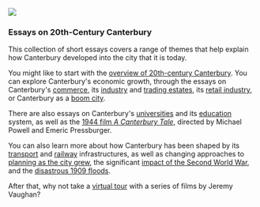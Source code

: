 <a href="https://dev.visual-essays.app"><img src="https://dev-visual-essays.netlify.app/images/ve-button.png"></a>
<param ve-config title="20th-Century Canterbury: Home" author="Richard Maltby and Carolyn Oulton" layout="vtl" banner="https://stor.artstor.org/stor/c35dcc83-8c83-4e82-8a7e-0d012287b919">

<param ve-entity eid="Q29303" aliases="Canterbury">
<param ve-entity eid="Q55234" aliases="Michael Powell">
<param ve-entity eid="Q55230" aliases="Emeric Pressburger">

### Essays on 20th-Century Canterbury

This collection of short essays covers a range of themes that help explain how Canterbury developed into the city that it is today.
<param ve-map center="Q29303" zoom="15">

You might like to start with the [overview of 20th-century Canterbury](/canterbury/20c-canterbury-overview). You can explore Canterbury's economic growth, through the essays on Canterbury's [commerce](/canterbury/20c-canterbury-commerce), its [industry](/canterbury/20c-canterbury-industrial) and [trading estates](/canterbury/20c-canterbury-trading-estates), its [retail industry](/canterbury/20c-canterbury-retail-store), or Canterbury as a [boom city](/canterbury/20c-canterbury-boom-city).
<param ve-image url="images/St Georges Clock Tower 2 MJC.jpg" label="St George's Clock Tower" attribution="Martin Crowther">

There are also essays on Canterbury's [universities](/canterbury/20c-canterbury-universities) and its [education](/canterbury/20c-canterbury-education) system, as well as the [1944 film *A Canterbury Tale*](/canterbury/20c-canterbury-tales-film), directed by Michael Powell and Emeric Pressburger.<param ve-image url="https://stor.artstor.org/stor/b51a34a6-cf52-44c9-b52a-d7398d78edee" label="Queen Bertha outside the King's School, Canterbury" attribution="Peter Gasston, CC-BY-NC-ND 2.0">

You can also learn more about how Canterbury has been shaped by its [transport](/canterbury/20c-canterbury-transport) and [railway](/canterbury/20c-canterbury-railway) infrastructures, as well as changing approaches to [planning as the city grew](/canterbury/20c-canterbury-planning), the significant [impact of the Second World War](/canterbury/20c-canterbury-ww2), and the [disastrous 1909 floods](/canterbury/20c-canterbury-floods).
<param ve-image url="https://upload.wikimedia.org/wikipedia/commons/3/3a/Bundesarchiv_Bild_101I-662-6659-37%2C_Flugzeug_Messerschmitt_Me_109.jpg" label="Messerschmitt" attribution="Bundesarchiv, Bild 101I-662-6659-37 / Hebenstreit / CC-BY-SA 3.0">

After that, why not take a [virtual tour](https://www.youtube.com/watch?v=hDP7rcFTexU) with a series of films by Jeremy Vaughan?
